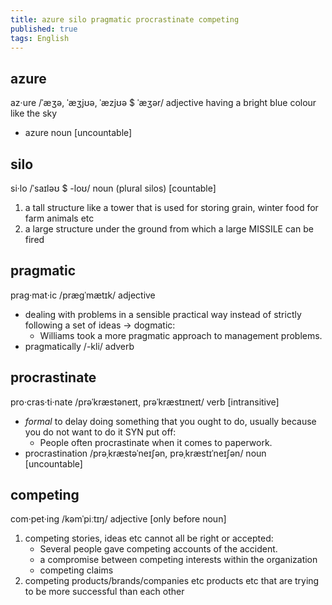 ```yaml
---
title: azure silo pragmatic procrastinate competing
published: true
tags: English
---
```


## azure

az·ure /ˈæʒə, ˈæʒjʊə, ˈæzjʊə $ ˈæʒər/ adjective
having a bright blue colour like the sky

- azure noun [uncountable]

## silo

si·lo /ˈsaɪləʊ $ -loʊ/ noun (plural silos) [countable]

1. a tall structure like a tower that is used for storing grain, winter food for farm animals etc
2. a large structure under the ground from which a large MISSILE can be fired

## pragmatic

prag·mat·ic /præɡˈmætɪk/ adjective

- dealing with problems in a sensible practical way instead of strictly following a set of ideas → dogmatic:
  - Williams took a more pragmatic approach to management problems.
- pragmatically /-kli/ adverb

## procrastinate

pro·cras·ti·nate /prəˈkræstəneɪt, prəˈkræstɪneɪt/ verb [intransitive]

- _formal_ to delay doing something that you ought to do, usually because you do not want to do it SYN put off:
  - People often procrastinate when it comes to paperwork.
- procrastination /prəˌkræstəˈneɪʃən, prəˌkræstɪˈneɪʃən/ noun [uncountable]

## competing

com·pet·ing /kəmˈpiːtɪŋ/ adjective [only before noun]

1. competing stories, ideas etc cannot all be right or accepted:
   - Several people gave competing accounts of the accident.
   - a compromise between competing interests within the organization
   - competing claims
2. competing products/brands/companies etc products etc that are trying to be more successful than each other
